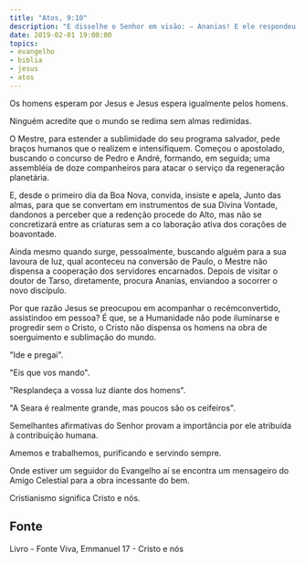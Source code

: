 ```yaml
---
title: "Atos, 9:10"
description: "E disse­lhe o Senhor em visão: — Ananias! E ele respondeu: — Eis­me aqui, Senhor!"
date: 2019-02-01 19:00:00
topics: 
- evangelho
- biblia
- jesus
- atos
---
```


Os homens esperam por Jesus e Jesus espera igualmente pelos homens.

Ninguém acredite que o mundo se redima sem almas redimidas.

O Mestre, para estender a sublimidade do seu programa salvador, pede
braços humanos que o realizem e intensifiquem. Começou o apostolado, buscando o
concurso de Pedro e André, formando, em seguida; uma assembléia de doze
companheiros para atacar o serviço da regeneração planetária.

E, desde o primeiro dia da Boa Nova, convida, insiste e apela, Junto das
almas, para que se convertam em instrumentos de sua Divina Vontade, dando­nos a
perceber que a redenção procede do Alto, mas não se concretizará entre as criaturas
sem a co­ laboração ativa dos corações de boa­vontade.

Ainda mesmo quando surge, pessoalmente, buscando alguém para a sua
lavoura de luz, qual aconteceu na conversão de Paulo, o Mestre não dispensa a
cooperação dos servidores encarnados. Depois de visitar o doutor de Tarso,
diretamente, procura Ananias, enviando­o a socorrer o novo discípulo.

Por que razão Jesus se preocupou em acompanhar o recém­convertido,
assistindo­o em pessoa? É que, se a Humanidade não pode iluminar­se e progredir
sem o Cristo, o Cristo não dispensa os homens na obra de soerguimento e
sublimação do mundo.

"Ide e pregai".

"Eis que vos mando".

"Resplandeça a vossa luz diante dos homens".

"A Seara é realmente grande, mas poucos são os ceifeiros".

Semelhantes afirmativas do Senhor provam a importância por ele atribuída
à contribuição humana.

Amemos e trabalhemos, purificando e servindo sempre.

Onde estiver um seguidor do Evangelho aí se encontra um mensageiro do
Amigo Celestial para a obra incessante do bem.

Cristianismo significa Cristo e nós.


## Fonte
Livro - Fonte Viva, Emmanuel
17 - Cristo e nós
